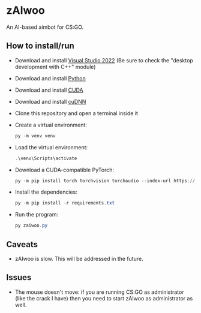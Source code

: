 # zAIwoo

An AI-based aimbot for CS:GO.

## How to install/run

- Download and install [Visual Studio 2022](https://visualstudio.microsoft.com/) (Be sure to check the "desktop development with C++" module)
- Download and install [Python](https://www.python.org/)
- Download and install [CUDA](https://developer.nvidia.com/cuda-toolkit)
- Download and install [cuDNN](https://developer.nvidia.com/cudnn)
- Clone this repository and open a terminal inside it
- Create a virtual environment:

    ```powershell
    py -m venv venv
    ```

- Load the virtual environment:

    ```powershell
    .\venv\Scripts\activate
    ```

- Download a CUDA-compatible PyTorch:

    ```powershell
    py -m pip install torch torchvision torchaudio --index-url https://download.pytorch.org/whl/cu128
    ```

- Install the dependencies:

    ```powershell
    py -m pip install -r requirements.txt
    ```

- Run the program:

    ```powershell
    py zaiwoo.py
    ```

## Caveats

- zAIwoo is slow. This will be addressed in the future.

## Issues

- The mouse doesn't move: if you are running CS:GO as administrator (like the crack I have) then you need to start zAIwoo as administrator as well.
